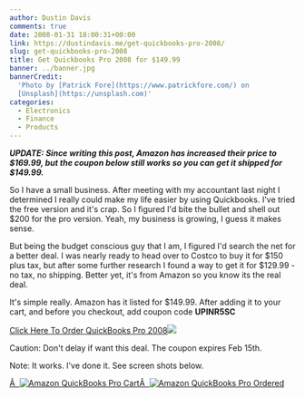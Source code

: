 ```yaml
---
author: Dustin Davis
comments: true
date: 2008-01-31 18:00:31+00:00
link: https://dustindavis.me/get-quickbooks-pro-2008/
slug: get-quickbooks-pro-2008
title: Get Quickbooks Pro 2008 for $149.99
banner: ../banner.jpg
bannerCredit:
  'Photo by [Patrick Fore](https://www.patrickfore.com/) on
  [Unsplash](https://unsplash.com)'
categories:
  - Electronics
  - Finance
  - Products
---
```


_**UPDATE: Since writing this post, Amazon has increased their price to
$169.99, but the coupon below still works so you can get it shipped for $149.99.**_

So I have a small business. After meeting with my accountant last night I
determined I really could make my life easier by using Quickbooks. I've tried
the free version and it's crap. So I figured I'd bite the bullet and shell out
\$200 for the pro version. Yeah, my business is growing, I guess it makes sense.

But being the budget conscious guy that I am, I figured I'd search the net for a
better deal. I was nearly ready to head over to Costco to buy it for
$150 plus tax, but after some further research I found a way to get it for $129.99 -
no tax, no shipping. Better yet, it's from Amazon so you know its the real deal.

It's simple really. Amazon has it listed for \$149.99. After adding it to your
cart, and before you checkout, add coupon code **UPINR5SC**

[Click Here To Order QuickBooks Pro 2008](http://www.amazon.com/gp/redirect.html?ie=UTF8&location=http%3A%2F%2Fwww.amazon.com%2FIntuit-403697-QuickBooks-Pro-2008%2Fdp%2FB000V4PLWM%2F&tag=nerdydork-20&linkCode=ur2&camp=1789&creative=9325)![](http://www.assoc-amazon.com/e/ir?t=nerdydork-20&l=ur2&o=1)

Caution: Don't delay if want this deal. The coupon expires Feb 15th.

Note: It works. I've done it. See screen shots below.

[Â  ![Amazon QuickBooks Pro Cart](https://dustindavis.me/wp-content/uploads/2008/01/amazon-quickbooks-pro.thumbnail.jpg)](https://dustindavis.me/wp-admin/upload.php?style=inline&tab=browse-all&action=view&ID=304&post_id=303&paged)[Â  ![Amazon QuickBooks Pro Ordered](https://dustindavis.me/wp-content/uploads/2008/01/amazon-quickbooks-pro-ordered.thumbnail.jpg)](https://dustindavis.me/wp-admin/upload.php?style=inline&tab=browse-all&action=view&ID=305&post_id=303&paged)
